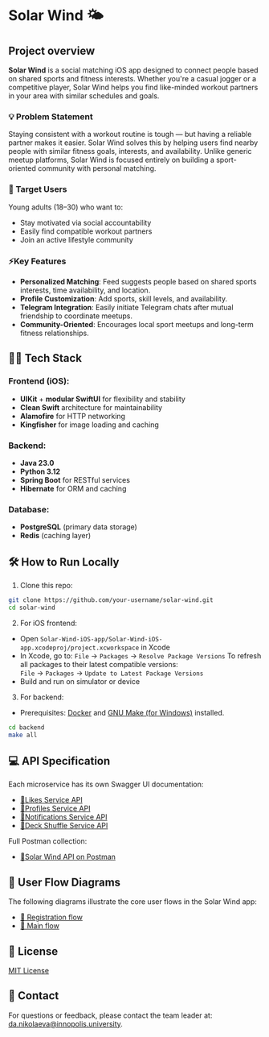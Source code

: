# Solar Wind 🌤️
## Project overview
**Solar Wind** is a social matching iOS app designed to connect people based on shared sports and fitness interests. Whether you're a casual jogger or a competitive player, Solar Wind helps you find like-minded workout partners in your area with similar schedules and goals.

### 💡 Problem Statement 

Staying consistent with a workout routine is tough — but having a reliable partner makes it easier. Solar Wind solves this by helping users find nearby people with similar fitness goals, interests, and availability. Unlike generic meetup platforms, Solar Wind is focused entirely on building a sport-oriented community with personal matching.

### 👥 Target Users

Young adults (18–30) who want to:

- Stay motivated via social accountability
- Easily find compatible workout partners
- Join an active lifestyle community

###  ⚡Key Features

- **Personalized Matching**: Feed suggests people based on shared sports interests, time availability, and location.
- **Profile Customization**: Add sports, skill levels, and availability.
- **Telegram Integration**: Easily initiate Telegram chats after mutual friendship to coordinate meetups.
- **Community-Oriented**: Encourages local sport meetups and long-term fitness relationships.

## 🧑‍💻 Tech Stack

### Frontend (iOS):
- **UIKit** + **modular SwiftUI** for flexibility and stability
- **Clean Swift** architecture for maintainability
- **Alamofire** for HTTP networking
- **Kingfisher** for image loading and caching

### Backend:
- **Java 23.0**
- **Python 3.12**
- **Spring Boot** for RESTful services
- **Hibernate** for ORM and caching

### Database:
- **PostgreSQL** (primary data storage)
- **Redis** (caching layer)

## 🛠️ How to Run Locally

1. Clone this repo:
```bash
git clone https://github.com/your-username/solar-wind.git
cd solar-wind
```
   
2. For iOS frontend:
- Open ``Solar-Wind-iOS-app/Solar-Wind-iOS-app.xcodeproj/project.xcworkspace`` in Xcode
- In Xcode, go to:
    `File` → `Packages` → `Resolve Package Versions`
To refresh all packages to their latest compatible versions:  
   `File` → `Packages` → `Update to Latest Package Versions`
- Build and run on simulator or device
    
3. For backend:

- Prerequisites: [Docker](https://www.docker.com/products/docker-desktop) and [GNU Make (for Windows)](https://www.gnu.org/software/make/) installed.

```bash
cd backend
make all
```

## 💻 API Specification

Each microservice has its own Swagger UI documentation:

- [🔗Likes Service API](https://solar-wind-gymbro.ru/likes/swagger-ui.html)
- [🔗Profiles Service API](https://solar-wind-gymbro.ru/profiles/swagger-ui.html)
- [🔗Notifications Service API](https://solar-wind-gymbro.ru/notifications/swagger-ui.html)
- [🔗Deck Shuffle Service API](https://solar-wind-gymbro.ru/deckShuffle/swagger-ui.html)

Full Postman collection:
- [🔗Solar Wind API on Postman](https://www.postman.com/grey-satellite-701545/solar-wind/overview)

## 🔁 User Flow Diagrams

The following diagrams illustrate the core user flows in the Solar Wind app:

- [🔗 Registration flow](https://www.figma.com/design/si98563MfBSXuDtOfV8655/FitFlame?node-id=0-1&p=f&t=0YEz2ac3MJ8uvHij-0)
- [🔗 Main flow](https://www.figma.com/design/si98563MfBSXuDtOfV8655/FitFlame?node-id=129-1161&p=f&t=ZYFIR9AQSHxESbqE-0)

## 📝 License
[MIT License](https://github.com/IU-Capstone-Project-2025/Solar-Wind/blob/backend/LICENSE)

##  📩  Contact
For questions or feedback, please contact the team leader at: da.nikolaeva@innopolis.university.
